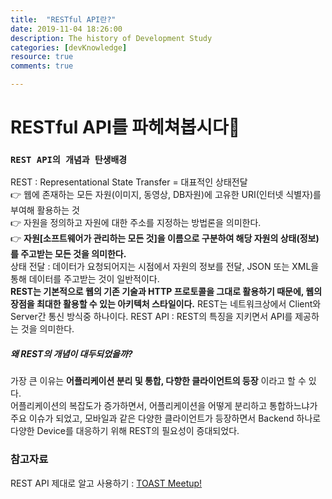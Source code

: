 ```yaml
---
title:  "RESTful API란?"
date: 2019-11-04 18:26:00
description: The history of Development Study
categories: [devKnowledge]
resource: true
comments: true

---
```


# RESTful API를 파헤쳐봅시다🤩

### `REST API의 개념과 탄생배경`
REST : Representational State Transfer = 대표적인 상태전달 <br>
  👉 웹에 존재하는 모든 자원(이미지, 동영상, DB자원)에 고유한 URI(인터넷 식별자)를 부여해 활용하는 것 <br>
  👉 자원을 정의하고 자원에 대한 주소를 지정하는 방법론을 의미한다. <br>
  👉 **자원[소프트웨어가 관리하는 모든 것]을 이름으로 구분하여 해당 자원의 상태(정보)를 주고받는 모든 것을 의미한다.** <br>
    상태 전달 : 데이터가 요청되어지는 시점에서 자원의 정보를 전달, JSON 또는 XML을 통해 데이터를 주고받는 것이 일반적이다. <br>
  **REST는 기본적으로 웹의 기존 기술과 HTTP 프로토콜을 그대로 활용하기 때문에, 웹의 장점을 최대한 활용할 수 있는 아키텍처 스타일이다.**
  REST는 네트워크상에서 Client와 Server간 통신 방식중 하나이다.
REST API : REST의 특징을 지키면서 API를 제공하는 것을 의미한다. <br>

##### 왜 REST의 개념이 대두되었을까?
가장 큰 이유는 **어플리케이션 분리 및 통합, 다향한 클라이언트의 등장** 이라고 할 수 있다. <br>
어플리케이션의 복잡도가 증가하면서, 어플리케이션을 어떻게 분리하고 통합하느냐가 주요 이슈가 되었고, 모바일과 같은 다양한 클라이언트가 등장하면서 Backend 하나로 다양한 Device를 대응하기 위해 REST의 필요성이 증대되었다.<br>




### 참고자료
REST API 제대로 알고 사용하기 : [TOAST Meetup!](https://meetup.toast.com/posts/92)<br>
